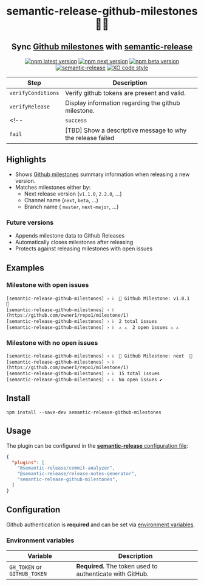 <h1 align="center" style="border-bottom: none;"> semantic-release-github-milestones🚩🚀</h1>
<h2 align="center">Sync <a href="https://docs.github.com/en/issues/using-labels-and-milestones-to-track-work/about-milestones">Github milestones</a> with <a href="https://github.com/semantic-release/semantic-release">semantic-release</a></h2>


<div align="center">

[![npm latest version](https://img.shields.io/npm/v/semantic-release-github-milestones/latest.svg)](https://www.npmjs.com/package/semantic-release-github-milestones)
[![npm next version](https://img.shields.io/npm/v/semantic-release-github-milestones/next.svg)](https://www.npmjs.com/package/semantic-release-github-milestones)
[![npm beta version](https://img.shields.io/npm/v/semantic-release-github-milestones/beta.svg)](https://www.npmjs.com/package/@semantic-release/github)
[![semantic-release](https://img.shields.io/badge/%20%20%F0%9F%93%A6%F0%9F%9A%80-semantic--release-e10079.svg)](https://github.com/semantic-release/semantic-release)
[![XO code style](https://img.shields.io/badge/code_style-XO-5ed9c7.svg)](https://github.com/xojs/xo)

</div>

| Step               | Description                                                                                                                        |
| ------------------ | ---------------------------------------------------------------------------------------------------------------------------------- |
| `verifyConditions` | Verify github tokens are present and valid.                                                                                         |
| `verifyRelease`    | Display information regarding the github milestone.                                                               |
<!-- | `success`          | [TBD] Close the target [GitHub milestone](https://docs.github.com/en/issues/using-labels-and-milestones-to-track-work/about-milestones). |
| `fail`             | [TBD] Show a descriptive message to why the release failed                                                                               | -->

## Highlights

*  Shows [Github milestones](https://docs.github.com/en/issues/using-labels-and-milestones-to-track-work/about-milestones) summary information when releasing a new version.
* Matches milestones either by:
  * Next release version (`v1.1.0`, `2.2.0`, ...)
  * Channel name (`next`, `beta`, ...)
  * Branch name ( `master`, `next-major`, ...)


### Future versions

* Appends milestone data to Github Releases 
* Automatically closes milestones after releasing
* Protects against releasing milestones with open issues
  
## Examples

### Milestone with open issues

```
[semantic-release-github-milestones] › ℹ  🚩 Github Milestone: v1.0.1  🚩
[semantic-release-github-milestones] › ℹ  (https://github.com/owner1/repo1/milestone/1)
[semantic-release-github-milestones] › ℹ  2 total issues
[semantic-release-github-milestones] › ℹ  ⚠️ ⚠️  2 open issues ⚠️ ⚠️
```

### Milestone with no open issues

```
[semantic-release-github-milestones] › ℹ  🚩 Github Milestone: next  🚩
[semantic-release-github-milestones] › ℹ  (https://github.com/owner1/repo1/milestone/1)
[semantic-release-github-milestones] › ℹ  15 total issues
[semantic-release-github-milestones] › ℹ  No open issues ✔️
```



## Install
```
npm install --save-dev semantic-release-github-milestones
```


## Usage

The plugin can be configured in the [**semantic-release** configuration file](https://github.com/semantic-release/semantic-release/blob/master/docs/usage/configuration.md#configuration):

```json
{
  "plugins": [
    "@semantic-release/commit-analyzer",
    "@semantic-release/release-notes-generator",
    "semantic-release-github-milestones",
  ]
}
```

## Configuration

Github authentication  is **required** and can be set via [environment variables](#environment-variables).

### Environment variables

| Variable                                           | Description                                               |
| -------------------------------------------------- | --------------------------------------------------------- |
| `GH_TOKEN` or `GITHUB_TOKEN`                       | **Required.** The token used to authenticate with GitHub. |


<!-- ## Options

TBD -->
